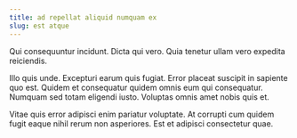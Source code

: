 ```yaml
---
title: ad repellat aliquid numquam ex
slug: est atque
---
```


Qui consequuntur incidunt. Dicta qui vero. Quia tenetur ullam vero expedita reiciendis.

Illo quis unde. Excepturi earum quis fugiat. Error placeat suscipit in sapiente quo est. Quidem et consequatur quidem omnis eum qui consequatur. Numquam sed totam eligendi iusto. Voluptas omnis amet nobis quis et.

Vitae quis error adipisci enim pariatur voluptate. At corrupti cum quidem fugit eaque nihil rerum non asperiores. Est et adipisci consectetur quae.
